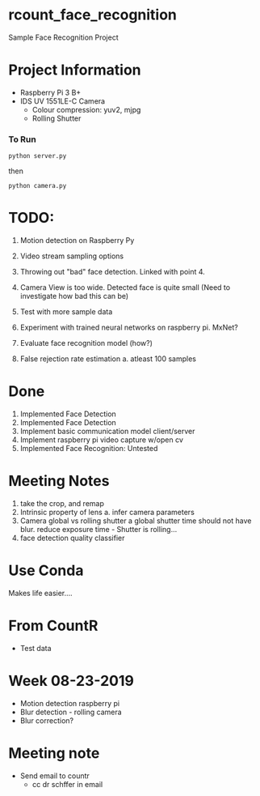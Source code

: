 # rcount_face_recognition
Sample Face Recognition Project

# Project Information
- Raspberry Pi 3 B+
- IDS UV 1551LE-C Camera
    - Colour compression: yuv2, mjpg
    - Rolling Shutter


### To Run
`
python server.py
`

then

`
python camera.py
`

# TODO:
1. Motion detection on Raspberry Py
2. Video stream sampling options
3. Throwing out "bad" face detection. Linked with point 4.
4. Camera View is too wide. Detected face is quite small (Need to investigate how bad this can be)

5. Test with more sample data
6. Experiment with trained neural networks on raspberry pi. MxNet?
7. Evaluate face recognition model (how?)

8. False rejection rate estimation
    a. atleast 100 samples


# Done
1. Implemented Face Detection
4. Implemented Face Detection
2. Implement basic communication model client/server
3. Implement raspberry pi video capture w/open cv 
4. Implemented Face Recognition: Untested

# Meeting Notes 
1. take the crop, and remap
2. Intrinsic property of lens
    a. infer camera parameters
3. Camera global vs rolling shutter
    a global shutter time should not have blur. reduce exposure time
        - Shutter is rolling...
4. face detection quality classifier

# Use Conda
Makes life easier....

# From CountR
- Test data

# Week 08-23-2019
- Motion detection raspberry pi
- Blur detection - rolling camera
- Blur correction?

# Meeting note
- Send email to countr
    - cc dr schffer in email

